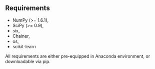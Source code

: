 ## Requirements

* NumPy (>= 1.6.1),
* SciPy (>= 0.9),
* six,
* Chainer,
* os,
* scikit-learn

All requirements are either pre-equipped in Anaconda environment, or downloadable via pip.